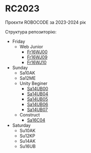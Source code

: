 # RC2023

Проєкти ROBOCODE за 2023-2024 рік

Структура репозиторію:

- Friday
  - Web Junior
    - [Fr16WJ00](Fr/Fr16WJ/Fr16WJ00)
    - [Fr16WJ09](Fr/Fr16WJ/Fr16WJ09)
    - [Fr16WJ10](Fr/Fr16WJ/Fr16WJ10)
- Sunday
  - Sa10AK
  - Sa12ME
  - Unity Beginer
    - [Sa14UB00](Sa/Sa14UB/Sa14UB00)
    - [Sa14UB04](Sa/Sa14UB/Sa14UB04)
    - [Sa14UB05](Sa/Sa14UB/Sa14UB05)
    - [Sa14UB06](Sa/Sa14UB/Sa14UB06)
    - [Sa14UB07](Sa/Sa14UB/Sa14UB07)
  - Construct
    <!-- - [Sa16C03](Sa/Sa16C/Sa16C03) -->
    - [Sa16C04](Sa/Sa16C/Sa16C04)
    <!-- - [Sa16C09](Sa/Sa16C/Sa16C09)
    - [Sa16C11](Sa/Sa16C/Sa16C11)
    - [Sa16C12](Sa/Sa16C/Sa16C12) -->
- Saturday
  - Su10AK
  - Su12KP
  - Su14AK
  - Su16UB

